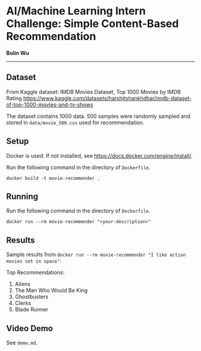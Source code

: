 # AI/Machine Learning Intern Challenge: Simple Content-Based Recommendation

**Bolin Wu**

---

## Dataset
From Kaggle dataset: IMDB Movies Dataset, Top 1000 Movies by IMDB Rating
https://www.kaggle.com/datasets/harshitshankhdhar/imdb-dataset-of-top-1000-movies-and-tv-shows

The dataset contains 1000 data. 500 samples were randomly sampled and stored in `data/movie_500.csv` used for recommendation.

## Setup
Docker is used. If not installed, see https://docs.docker.com/engine/install/. 

Run the following command in the directory of `Dockerfile`.

`docker build -t movie-recommender .`

## Running
Run the following command in the directory of `Dockerfile`.

`docker run --rm movie-recommender "<your-description>"`

## Results
Sample results from `docker run --rm movie-recommender "I like action movies set in space"`:

Top Recommendations:
1. Aliens
2. The Man Who Would Be King
3. Ghostbusters
4. Clerks
5. Blade Runner

## Video Demo
See `demo.md`.
